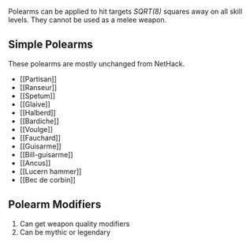 Polearms can be applied to hit targets *SQRT(8)* squares away on all skill levels. They cannot be used as a melee weapon.

## Simple Polearms

These polearms are mostly unchanged from NetHack.
- [[Partisan]]
- [[Ranseur]]
- [[Spetum]]
- [[Glaive]]
- [[Halberd]]
- [[Bardiche]]
- [[Voulge]]
- [[Fauchard]]
- [[Guisarme]]
- [[Bill-guisarme]]
- [[Ancus]]
- [[Lucern hammer]]
- [[Bec de corbin]]

## Polearm Modifiers

1. Can get weapon quality modifiers
2. Can be mythic or legendary
